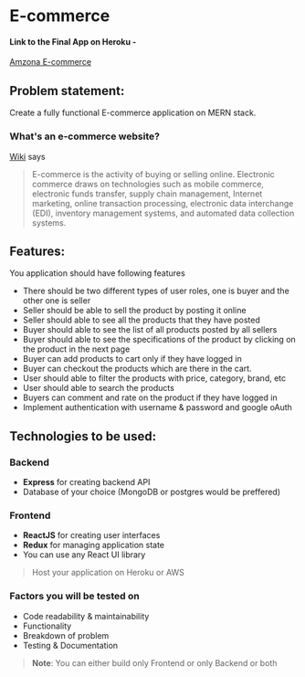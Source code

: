 # E-commerce

#### Link to the Final App on Heroku -

[Amzona E-commerce](https://catalyst-ecommerce.herokuapp.com/)

## Problem statement:

Create a fully functional E-commerce application on MERN stack.

### What's an e-commerce website?

[Wiki](https://en.wikipedia.org/wiki/E-commerce) says

> E-commerce is the activity of buying or selling online. Electronic commerce draws on technologies such as mobile commerce, electronic funds transfer, supply chain management, Internet marketing, online transaction processing, electronic data interchange (EDI), inventory management systems, and automated data collection systems.

## Features:

You application should have following features

- There should be two different types of user roles, one is buyer and the other one is seller
- Seller should be able to sell the product by posting it online
- Seller should able to see all the products that they have posted
- Buyer should able to see the list of all products posted by all sellers
- Buyer should able to see the specifications of the product by clicking on the product in the next page
- Buyer can add products to cart only if they have logged in
- Buyer can checkout the products which are there in the cart.
- User should able to filter the products with price, category, brand, etc
- User should able to search the products
- Buyers can comment and rate on the product if they have logged in
- Implement authentication with username & password and google oAuth

## Technologies to be used:

### Backend

- **Express** for creating backend API
- Database of your choice (MongoDB or postgres would be preffered)

### Frontend

- **ReactJS** for creating user interfaces
- **Redux** for managing application state
- You can use any React UI library

> Host your application on Heroku or AWS

### Factors you will be tested on

- Code readability & maintainability
- Functionality
- Breakdown of problem
- Testing & Documentation

> **Note**: You can either build only Frontend or only Backend or both
